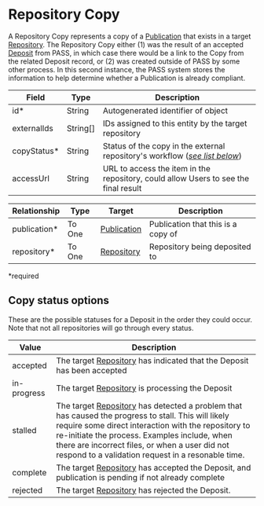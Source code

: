 # Repository Copy

A Repository Copy represents a copy of a [Publication](Publication.md) that exists in a target [Repository](Repository.md). The Repository Copy either (1) was the result of an accepted [Deposit](Deposit.md) from PASS, in which case there would be a link to the Copy from the related Deposit record, or (2) was created outside of PASS by some other process. In this second instance, the PASS system stores the information to help determine whether a Publication is already compliant.

| Field       | Type     | Description                                                                                         |
|-------------|----------|-----------------------------------------------------------------------------------------------------|
| id*         | String   | Autogenerated identifier of object                                                                  |
| externalIds | String[] | IDs assigned to this entity by the target repository                                                |
| copyStatus* | String   | Status of the copy in the external repository's workflow ([_see list below_](#copy-status-options)) |
| accessUrl   | String   | URL to access the item in the repository, could allow Users to see the final result                 |

| Relationship | Type   | Target  	                     | Description                        |
|--------------|--------|-------------------------------|------------------------------------|
| publication* | To One | [Publication](Publication.md) | Publication that this is a copy of |
| repository*  | To One | [Repository](Repository.md)   | Repository being deposited to      |
 
*required 

## Copy status options

These are the possible statuses for a Deposit in the order they could occur. Note that not all repositories will go through every status.

| Value       | Description                                                                                                                                                                                                                                                                                                                         |
|-------------|-------------------------------------------------------------------------------------------------------------------------------------------------------------------------------------------------------------------------------------------------------------------------------------------------------------------------------------|
| accepted    | The target [Repository](Repository.md) has indicated that the Deposit has been accepted                                                                                                                                                                                                                                             |
| in-progress | The target [Repository](Repository.md) is processing the Deposit                                                                                                                                                                                                                                                                    |
| stalled     | The target [Repository](Repository.md) has detected a problem that has caused the progress to stall. This will likely require some direct interaction with the repository to re-initiate the process. Examples include, when there are incorrect files, or when a user did not respond to a validation request in a resonable time. |
| complete    | The target [Repository](Repository.md) has accepted the Deposit, and publication is pending if not already complete                                                                                                                                                                                                                 |
| rejected    | The target [Repository](Repository.md) has rejected the Deposit.                                                                                                                                                                                                                                                                    |
